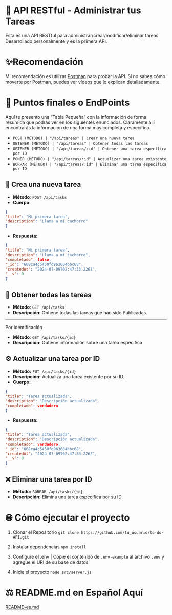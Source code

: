 # 🎈 API RESTful - Administrar tus Tareas

Esta es una API RESTful para administrar/crear/modificar/eliminar tareas. Desarrollado personalmente y es la primera API.

# ✨Recomendación
Mi recomendación es utilizar [Postman](https://www.postman.com/) para probar la API. Si no sabes cómo moverte por Postman, puedes ver vídeos que lo explican detalladamente.

# 🔌 Puntos finales o EndPoints
Aquí te presento una “Tabla Pequeña” con la información de forma resumida que podrás ver en los siguientes enunciados. Claramente allí encontrarás la información de una forma más completa y específica.
- `POST (MÉTODO) | "/api/tareas" | Crear una nueva tarea`
- `OBTENER (MÉTODO) | "/api/tareas" | Obtener todas las tareas`
- `OBTENER (MÉTODO) | "/api/tareas/:id" | Obtener una tarea específica por ID`
- `PONER (MÉTODO) | "/api/tareas/:id" | Actualizar una tarea existente`
- `BORRAR (MÉTODO) | "/api/tareas/:id" | Eliminar una tarea específica por ID`

## 🔋 Crea una nueva tarea

- **Método**: `POST /api/tasks`
- **Cuerpo**:
 ```json
 {
 "title": "Mi primera tarea",
 "description": "Llama a mi cachorro"
 }
 ```
- **Respuesta**:
 ```json
 {
 "title": "Mi primera tarea",
 "description": "Llama a mi cachorro",
 "completado": falso,
 "_id": "668ca4c5450fd963604bbc68",
 "createdAt": "2024-07-09T02:47:33.226Z",
 "__v": 0
 }
 ```
## 🥇 Obtener todas las tareas

- **Método**: `GET /api/tasks`
- **Descripción**: Obtiene todas las tareas que han sido Publicadas.

---

Por identificación
- **Método**: `GET /api/tasks/{id}`
- **Descripción**: Obtiene información sobre una tarea específica.

## ⚙ Actualizar una tarea por ID

- **Método:** `PUT /api/tasks/{id}`
- **Descripción:** Actualiza una tarea existente por su ID.
- **Cuerpo:**
 ```json
 {
 "title": "Tarea actualizada",
 "description": "Descripción actualizada",
 "completado": verdadero
 }
 ```
- **Respuesta:**
 ```json
 {
 "title": "Tarea actualizada",
 "description": "Descripción actualizada",
 "completado": verdadero,
 "_id": "668ca4c5450fd963604bbc68",
 "createdAt": "2024-07-09T02:47:33.226Z",
 "__v": 0
 }
 ```
## ❌ Eliminar una tarea por ID

- **Método:** `BORRAR /api/tasks/{id}`
- **Descripción:** Elimina una tarea específica por su ID.

# 🌐 Cómo ejecutar el proyecto

1. Clonar el Repositorio ```git clone https://github.com/tu_usuario/to-do-API.git```

2. Instalar dependencias ``` npm install ```

3. Configure el .env | Copie el contenido de `.env-example` al archivo `.env` y agregue el URI de su base de datos

4. Inicie el proyecto ``` node src/server.js ```

# ⚖ README.md en Español Aquí
[README-es.md](README-es.md)
